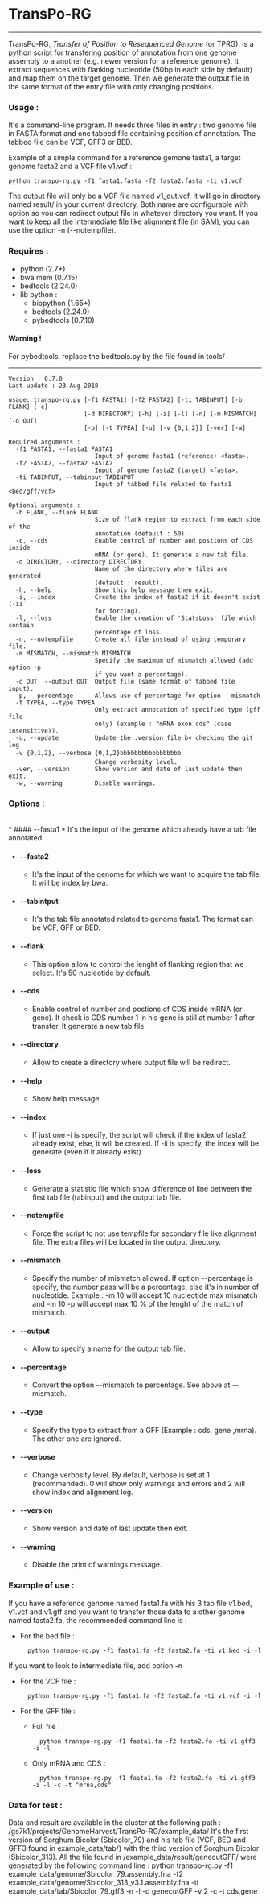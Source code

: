 # TransPo-RG

----------
TransPo-RG, *Transfer of Position to Resequenced Genome* (or TPRG), is a python
script for transfering position of annotation from one genome assembly to a another
(e.g. newer version for a reference genome). It extract sequences with flanking
nucleotide (50bp in each side by default) and map them on the target genome.
Then we generate the output file in the same format of the entry file with only
changing positions. 

### Usage :

It's a command-line program. It needs three files in entry : two genome file in
FASTA format and one tabbed file containing position of annotation. The tabbed
file can be VCF, GFF3 or BED. 

Example of a simple command for a reference gemone fasta1, a target genome fasta2 and a
VCF file v1.vcf :

```
python transpo-rg.py -f1 fasta1.fasta -f2 fasta2.fasta -ti v1.vcf
```

The output file will only be a VCF file named v1\_out.vcf. It will go in directory
named result/ in your current directory. 
Both name are configurable with option so you can redirect output file in whatever
directory you want.
If you want to keep all the intermediate file like alignment file (in SAM), you can
use the option -n (--notempfile).


### Requires :  

* python (2.7+)
* bwa mem (0.7.15)
* bedtools (2.24.0)
* lib python :
    * biopython (1.65+) 
    * bedtools (2.24.0)
    * pybedtools (0.7.10)

#### Warning ! 

For pybedtools, replace the bedtools.py by the file found in tools/

----------
```
Version : 0.7.0
Last update : 23 Aug 2018

usage: transpo-rg.py [-f1 FASTA1] [-f2 FASTA2] [-ti TABINPUT] [-b FLANK] [-c]
                     [-d DIRECTORY] [-h] [-i] [-l] [-n] [-m MISMATCH] [-o OUT]
                     [-p] [-t TYPEA] [-u] [-v {0,1,2}] [-ver] [-w]

Required arguments :
  -f1 FASTA1, --fasta1 FASTA1
                        Input of genome fasta1 (reference) <fasta>.
  -f2 FASTA2, --fasta2 FASTA2
                        Input of genome fasta2 (target) <fasta>.
  -ti TABINPUT, --tabinput TABINPUT
                        Input of tabbed file related to fasta1 <bed/gff/vcf>

Optional arguments :
  -b FLANK, --flank FLANK
                        Size of flank region to extract from each side of the
                        annotation (default : 50).
  -c, --cds             Enable control of number and postions of CDS inside
                        mRNA (or gene). It generate a new tab file.
  -d DIRECTORY, --directory DIRECTORY
                        Name of the directory where files are generated
                        (default : result).
  -h, --help            Show this help message then exit.
  -i, --index           Create the index of fasta2 if it doesn't exist (-ii
                        for forcing).
  -l, --loss            Enable the creation of 'StatsLoss' file which contain
                        percentage of loss.
  -n, --notempfile      Create all file instead of using temporary file.
  -m MISMATCH, --mismatch MISMATCH
                        Specify the maximum of mismatch allowed (add option -p
                        if you want a percentage).
  -o OUT, --output OUT  Output file (same format of tabbed file input).
  -p, --percentage      Allows use of percentage for option --mismatch
  -t TYPEA, --type TYPEA
                        Only extract annotation of specified type (gff file
                        only) (example : "mRNA exon cds" (case insensitive)).
  -u, --update          Update the .version file by checking the git log
  -v {0,1,2}, --verbose {0,1,2}bbbbbbbbbbbbbbbbb
                        Change verbosity level.
  -ver, --version       Show version and date of last update then exit.
  -w, --warning         Disable warnings.
```

### Options :   
<br>
* #### --fasta1
    * It's the input of the genome which already have a tab file annotated.

* #### --fasta2 
    * It's the input of the genome for which we want to acquire the tab file. It will be
index by bwa.

* #### --tabintput
    * It's the tab file annotated related to genome fasta1. The format can be VCF, GFF or
BED.

* #### --flank
    * This option allow to control the lenght of flanking region that we select. It's 50
nucleotide by default.

* #### --cds 
    * Enable control of number and postions of CDS inside mRNA (or gene). It check is CDS
number 1 in his gene is still at number 1 after transfer.
It generate a new tab file.

* #### --directory
    * Allow to create a directory where output file will be redirect.

* #### --help
    * Show help message.

* #### --index
    * If just one -i is specify, the script will check if the index of fasta2 already exist,
else, it will be created. If -ii is specify, the index will be generate (even if it
already exist)

* #### --loss
    * Generate a statistic file which show difference of line between the first tab file
(tabinput) and the output tab file.

* #### --notempfile
    * Force the script to not use tempfile for secondary file like alignment file. The extra
files will be located in the output directory.

* #### --mismatch
    * Specify the number of mismatch allowed. If option --percentage is specify, the number
pass will be a percentage, else it's in number of nucleotide. Example : -m 10 will
accept 10 nucleotide max mismatch and -m 10 -p will accept max 10 % of the lenght of
the match of mismatch.

* #### --output 
    * Allow to specify a name for the output tab file.

* #### --percentage
    * Convert the option --mismatch to percentage. See above at --mismatch.

* #### --type
    * Specify the type to extract from a GFF (Example : cds, gene ,mrna). The other one are
ignored.

* #### --verbose
    * Change verbosity level. By default, verbose is set at 1 (recommended). 0 will show
only warnings and errors and 2 will show index and alignment log.

* #### --version
    * Show version and date of last update then exit.

* #### --warning
    * Disable the print of warnings message.

### Example of use :

If you have a reference genome named fasta1.fa with his 3 tab file v1.bed, v1.vcf and v1.gff
and you want to transfer those data to a other genome named fasta2.fa, the recommended
command line is :

* For the bed file :

        python transpo-rg.py -f1 fasta1.fa -f2 fasta2.fa -ti v1.bed -i -l
If you want to look to intermediate file, add option -n

* For the VCF file :

        python transpo-rg.py -f1 fasta1.fa -f2 fasta2.fa -ti v1.vcf -i -l

* For the GFF file :

    * Full file :

            python transpo-rg.py -f1 fasta1.fa -f2 fasta2.fa -ti v1.gff3 -i -l

    * Only mRNA and CDS :

            python transpo-rg.py -f1 fasta1.fa -f2 fasta2.fa -ti v1.gff3 -i -l -c -t "mrna,cds"

### Data for test :

Data and result are available in the cluster at the following path : /gs7k1/projects/GenomeHarvest/TransPo-RG/example\_data/
It's the first version of Sorghum Bicolor (Sbicolor\_79) and his tab file (VCF, BED and GFF3 found in example\_data/tab/) with the third version of Sorghum Bicolor (Sbicolor\_313).
All the file found in /example\_data/result/genecutGFF/ were generated by the following command line : 
        python transpo-rg.py -f1 example_data/genome/Sbicolor_79.assembly.fna -f2 example_data/genome/Sbicolor_313_v3.1.assembly.fna -ti example_data/tab/Sbicolor_79.gff3 -n -l -d genecutGFF -v 2 -c -t cds,gene
